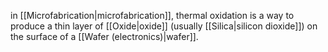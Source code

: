 in [[Microfabrication|microfabrication]], thermal oxidation is a way to produce a thin layer of [[Oxide|oxide]] (usually [[Silica|silicon dioxide]]) on the surface of a [[Wafer (electronics)|wafer]].